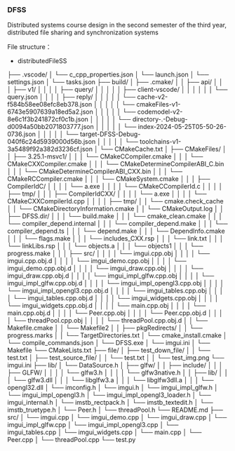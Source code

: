 ### DFSS


Distributed systems course design in the second semester of the third year, distributed file sharing and synchronization systems

File structure：
- distributedFileSS

├── .vscode/
│   └── c_cpp_properties.json
│   └── launch.json
│   └── settings.json
│   └── tasks.json
├── build/
│   ├── .cmake/
│   │   ├── api/
│   │   │   ├── v1/
│   │   │   │   ├── query/
│   │   │   │   │   ├── client-vscode/
│   │   │   │   │   │   └── query.json
│   │   │   │   ├── reply/
│   │   │   │   │   └── cache-v2-f584b58ee08efc8eb378.json
│   │   │   │   │   └── cmakeFiles-v1-6743e5907639a18ed5a2.json
│   │   │   │   │   └── codemodel-v2-8e6c1f3b241872cf0c1b.json
│   │   │   │   │   └── directory-.-Debug-d0094a50bb2071803777.json
│   │   │   │   │   └── index-2024-05-25T05-50-26-0736.json
│   │   │   │   │   └── target-DFSS-Debug-040f6c24d5939000d56b.json
│   │   │   │   │   └── toolchains-v1-3a5489f92a382d3236cf.json
│   └── CMakeCache.txt
│   ├── CMakeFiles/
│   │   ├── 3.25.1-msvc1/
│   │   │   └── CMakeCCompiler.cmake
│   │   │   └── CMakeCXXCompiler.cmake
│   │   │   └── CMakeDetermineCompilerABI_C.bin
│   │   │   └── CMakeDetermineCompilerABI_CXX.bin
│   │   │   └── CMakeRCCompiler.cmake
│   │   │   └── CMakeSystem.cmake
│   │   │   ├── CompilerIdC/
│   │   │   │   └── a.exe
│   │   │   │   └── CMakeCCompilerId.c
│   │   │   │   ├── tmp/
│   │   │   ├── CompilerIdCXX/
│   │   │   │   └── a.exe
│   │   │   │   └── CMakeCXXCompilerId.cpp
│   │   │   │   ├── tmp/
│   │   └── cmake.check_cache
│   │   └── CMakeDirectoryInformation.cmake
│   │   └── CMakeOutput.log
│   │   ├── DFSS.dir/
│   │   │   └── build.make
│   │   │   └── cmake_clean.cmake
│   │   │   └── compiler_depend.internal
│   │   │   └── compiler_depend.make
│   │   │   └── compiler_depend.ts
│   │   │   └── depend.make
│   │   │   └── DependInfo.cmake
│   │   │   └── flags.make
│   │   │   └── includes_CXX.rsp
│   │   │   └── link.txt
│   │   │   └── linkLibs.rsp
│   │   │   └── objects.a
│   │   │   └── objects1
│   │   │   └── progress.make
│   │   │   ├── src/
│   │   │   │   └── imgui.cpp.obj
│   │   │   │   └── imgui.cpp.obj.d
│   │   │   │   └── imgui_demo.cpp.obj
│   │   │   │   └── imgui_demo.cpp.obj.d
│   │   │   │   └── imgui_draw.cpp.obj
│   │   │   │   └── imgui_draw.cpp.obj.d
│   │   │   │   └── imgui_impl_glfw.cpp.obj
│   │   │   │   └── imgui_impl_glfw.cpp.obj.d
│   │   │   │   └── imgui_impl_opengl3.cpp.obj
│   │   │   │   └── imgui_impl_opengl3.cpp.obj.d
│   │   │   │   └── imgui_tables.cpp.obj
│   │   │   │   └── imgui_tables.cpp.obj.d
│   │   │   │   └── imgui_widgets.cpp.obj
│   │   │   │   └── imgui_widgets.cpp.obj.d
│   │   │   │   └── main.cpp.obj
│   │   │   │   └── main.cpp.obj.d
│   │   │   │   └── Peer.cpp.obj
│   │   │   │   └── Peer.cpp.obj.d
│   │   │   │   └── threadPool.cpp.obj
│   │   │   │   └── threadPool.cpp.obj.d
│   │   └── Makefile.cmake
│   │   └── Makefile2
│   │   ├── pkgRedirects/
│   │   └── progress.marks
│   │   └── TargetDirectories.txt
│   └── cmake_install.cmake
│   └── compile_commands.json
│   └── DFSS.exe
│   └── imgui.ini
│   └── Makefile
└── CMakeLists.txt
├── file/
│   ├── test_down_file/
│   │   └── test.txt
│   ├── test_source_file/
│   │   └── test.txt
│   │   └── test_img.png
└── imgui.ini
├── lib/
│   └── DataSource.h
│   ├── glfw/
│   │   ├── include/
│   │   │   ├── GLFW/
│   │   │   │   └── glfw3.h
│   │   │   │   └── glfw3native.h
│   │   ├── lib/
│   │   │   └── glfw3.dll
│   │   │   └── libglfw3.a
│   │   │   └── libglfw3dll.a
│   │   │   └── opengl32.dll
│   └── imconfig.h
│   └── imgui.h
│   └── imgui_impl_glfw.h
│   └── imgui_impl_opengl3.h
│   └── imgui_impl_opengl3_loader.h
│   └── imgui_internal.h
│   └── imstb_rectpack.h
│   └── imstb_textedit.h
│   └── imstb_truetype.h
│   └── Peer.h
│   └── threadPool.h
└── README.md
├── src/
│   └── imgui.cpp
│   └── imgui_demo.cpp
│   └── imgui_draw.cpp
│   └── imgui_impl_glfw.cpp
│   └── imgui_impl_opengl3.cpp
│   └── imgui_tables.cpp
│   └── imgui_widgets.cpp
│   └── main.cpp
│   └── Peer.cpp
│   └── threadPool.cpp
└── test.py
